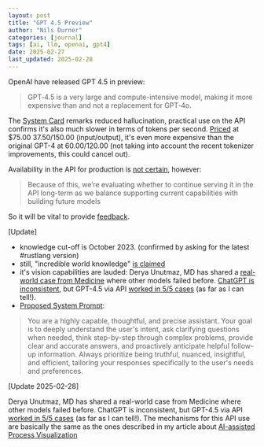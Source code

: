 ```yaml
---
layout: post
title: "GPT 4.5 Preview"
author: "Nils Durner"
categories: [journal]
tags: [ai, llm, openai, gpt4]
date: 2025-02-27
last_updated: 2025-02-28
---
```


OpenAI have released GPT 4.5 in preview:
> GPT‑4.5 is a very large and compute-intensive model, making it more expensive⁠ than and not a replacement for GPT‑4o.

The [System Card](https://cdn.openai.com/papers/gpt-4-system-card.pdf) remarks reduced hallucination, practical use on the API confirms it's also much slower in terms of tokens per second. [Priced](https://platform.openai.com/docs/pricing) at $75.00
$37.50/$150.00 (input/output), it's even more expensive than the original GPT-4 at $60.00/$120.00 (not taking into account the recent tokenizer improvements, this could cancel out). 

Availability in the API for production is [not certain](https://openai.com/index/introducing-gpt-4-5/), however:
> Because of this, we’re evaluating whether to continue serving it in the API long-term as we balance supporting current capabilities with building future models

So it will be vital to provide [feedback](https://community.openai.com/).

[Update]
* knowledge cut-off is October 2023. (confirmed by asking for the latest #rustlang version)
* still, "incredible world knowledge" [is claimed](https://x.com/aidan_mclau/status/1895204587608645691)
* it's vision capabilities are lauded: 
Derya Unutmaz, MD has shared a [real-world case from Medicine](https://x.com/DeryaTR_/status/1895249875723321560) where other models failed before. [ChatGPT is inconsistent](https://x.com/DeryaTR_/status/1895282778012557700), but GPT-4.5 via API [worked in 5/5 cases](https://www.linkedin.com/feed/update/urn:li:ugcPost:7300992529464729604?commentUrn=urn%3Ali%3Acomment%3A%28ugcPost%3A7300992529464729604%2C7301096259493285888%29&dashCommentUrn=urn%3Ali%3Afsd_comment%3A%287301096259493285888%2Curn%3Ali%3AugcPost%3A7300992529464729604%29) (as far as I can tell!).
* [Proposed System Prompt](https://x.com/nikunjhanda/status/1895262328909897762):
> You are a highly capable, thoughtful, and precise assistant. Your goal is to deeply understand the user's intent, ask clarifying questions when needed, think step-by-step through complex problems, provide clear and accurate answers, and proactively anticipate helpful follow-up information. Always prioritize being truthful, nuanced, insightful, and efficient, tailoring your responses specifically to the user's needs and preferences.

[Update 2025-02-28]

Derya Unutmaz, MD has shared a real-world case from Medicine where other models failed before. ChatGPT is inconsistent, but GPT-4.5 via API [worked in 5/5 cases](https://www.linkedin.com/feed/update/urn:li:ugcPost:7300992529464729604?commentUrn=urn%3Ali%3Acomment%3A%28ugcPost%3A7300992529464729604%2C7301096259493285888%29&dashCommentUrn=urn%3Ali%3Afsd_comment%3A%287301096259493285888%2Curn%3Ali%3AugcPost%3A7300992529464729604%29) (as far as I can tell!). The mechanisms for this API use are basically the same as the ones described in my article about [AI-assisted Process Visualization](ai-assisted-process-visualiaztion-collaboration)
